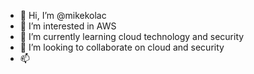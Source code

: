 - 👋 Hi, I’m @mikekolac
- 👀 I’m interested in AWS
- 🌱 I’m currently learning cloud technology and security
- 💞️ I’m looking to collaborate on cloud and security
- 📫 

<!---
mikekolac/mikekolac is a ✨ special ✨ repository because its `README.md` (this file) appears on your GitHub profile.
You can click the Preview link to take a look at your changes.
--->
